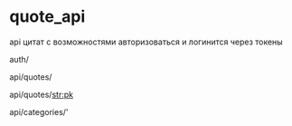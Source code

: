 # quote_api
api цитат с возможностями авторизоваться и логинится через токены


auth/

api/quotes/

api/quotes/<str:pk>

api/categories/'
